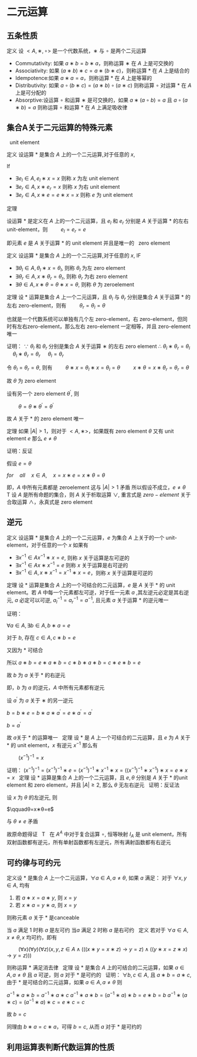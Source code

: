 # 二元运算

## 五条性质

定义 设 $<A,∗,∘>$ 是一个代数系统，∗ 与 ∘ 是两个二元运算
 
- Commutativity: 如果 $a∗b=b∗a$，则称运算 ∗ 在 $A$ 上是可交换的
- Associativity: 如果 $(a∗b)∗c=a∗(b∗c)$，则称运算 * 在 $A$ 上是结合的
- Idempotence:如果 $a∗a=a$，则称运算 * 在 $A$ 上是等幂的
- Distributivity: 如果 $a∘(b∗c)=(a∗b)∘(a∗c)$ 则称运算 ∘ 对运算 * 在 $A$ 上是可分配的
- Absorptive:设运算 ∘ 和运算 ∗ 是可交换的，如果 $a∗(a∘b)=a$ 且 $a∘(a∗b)=a$ 则称运算 ∘ 和运算 * 在 $A$ 上满足吸收律
 
 
## 集合A关于二元运算的特殊元素
 
unit element

定义 设运算 * 是集合 $A$ 上的一个二元运算,对于任意的 $x$, 

If

- $∃e_l∈A,e_l∗x=x$ 则称 $x$ 为左 unit element
- $∃e_r∈A,x∗e_r=x$ 则称 $x$ 为右 unit element
- $∃e_r∈A,x∗e=e∗x=x$ 则称 $e$ 为 unit element

定理

设运算 * 是定义在 $A$ 上的一个二元运算，且 $e_l$ 和 $e_r$ 分别是 $A$ 关于运算 * 的左右 unit-element，则
$\qquad e_l=e_r=e$

即元素 $e$ 是 $A$ 关于运算 * 的 unit element 并且是唯一的
 
zero element

定义 设运算 $*$ 是集合 $A$ 上的一个二元运算,对于任意的 $x$,
IF
- $∃θ_l∈A,θ_l∗x=θ_l$, 则称 $θ_l$ 为左 zero element
- $∃θ_r∈A,x∗θ_r=θ_r$, 则称 $θ_r$ 为右 zero element
- $∃θ∈A,x∗θ=θ∗x=θ$, 则称 $θ$ 为 zeroelement

定理 设 * 运算是集合 $A$ 上一个二元运算，且 $θ_l$ 与 $θ_r$ 分别是集合 $A$ 关于运算 * 的左右 zero-element，则有
$\qquad θ_r=θ_l=θ$

也就是一个代数系统可以单独有几个左 zero-element，右 zero-element，但同时有左右zero-element，那么左右 zero-element 一定相等，并且 zero-element 唯一

证明：
$∵$ $θ_l$ 和 $θ_r$ 分别是集合 $A$ 关于运算 ∗ 的左右 zero element
$∴$ $θ_l∗θ_r=θ_l$
$\quad θ_l∗θ_r=θ_r$
$\quad θ_l=θ_r$

令 $θ_l=θ_r=θ$, 则有
$\qquad θ∗x=θ_l∗x=θ_l=θ$
$\qquad x∗θ=x∗θ_r=θ_r=θ$

故 $θ$ 为 zero element

设有另一个 zero element $θ^′$, 则

$\qquad θ=θ∗θ^′=θ^′$

故 $A$ 关于 * 的 zero element 唯一

定理 如果 $|A|>1$，则对于 $<A,∗>$，如果既有 zero element $θ$ 又有 unit element $e$ 那么 $e≠θ$

证明：反证

假设 $e=θ$

$for\quad all\quad x∈A,\quad x=x∗e=x∗θ=θ$

即，$A$ 中所有元素都是 zeroelement 这与 $|A|>1$ 矛盾
所以假设不成立，$e≠θ$
 
T
设 $A$ 是所有命题的集合，则 $A$ 关于析取运算 $∨$, 重言式是 $zero-element$
关于合取运算 $∧$，永真式是 zero element
 
## 逆元

定义 设运算 * 是集合 $A$ 上的一个二元运算，$e$ 为集合 $A$ 上关于的一个 unit-element，对于任意的一个 $x$ 如果有
- $∃x^{−1}∈Ax^{−1}∗x=e$, 则称 $x$ 关于运算是左可逆的
- $∃x^{−1}∈Ax∗x^{−1}=e$ 则称 $x$ 关于运算是右可逆的
- $∃x^{−1}∈A,x∗x^{−1}=x^{−1}∗x=e$，则称 $x$ 关于运算是可逆的

定理 设 * 运算是集合 $A$ 上的一个可结合的二元运算，$e$ 是 $A$ 关于 * 的 unit element。若 $A$ 中每一个元素都左可逆，对于任一元素 $a$ ,其左逆元必定是其右逆元, $a$ 必定可以可逆, $a_l^{−1}=a_r^{−1}=a^{−1}$, 且元素 $a$ 关于运算 * 的逆元唯一

证明：

$∀a∈A,∃b∈A,b∗a=e$

对于 $b$, 存在 $c∈A,c∗b=e$

又因为 * 可结合

所以 $a∗b=e∗a∗b=c∗b∗a∗b=c∗e∗b=e$

故 $b$ 为 $a$ 关于 * 的右逆元

即，$b$ 为 $a$ 的逆元，$A$ 中所有元素都有逆元

设 $a^′$ 为 $a$ 关于 ∗ 的另一逆元

$b=b∗e=b∗a∗a^′=e∗a^′=a^′$

$b=a^′$

故 $a$关于 * 的运算唯一
 
定理 设 * 是 $A$ 上一个可结合的二元运算，且 $e$ 为 $A$ 关于 * 的 unit element，$x$ 有逆元 $x^{−1}$ 那么有

$\qquad (x^{−1})^{−1}=x$

证明：
$(x^{−1})^{−1}=(x^{−1})^{−1}∗e=(x^{−1})^{−1}∗x^{−1}∗x=((x^{−1})^{−1}∗x^{−1})∗x=e∗x=x$
 
定理 设 * 运算是集合 $A$ 上的一个二元运算，且 $e,θ$ 分别是 $A$ 关于 * 的unit element 和 zero element，并且 $|A|≥2$, 那么 $θ$ 无左右逆元
 
证明：反证法

设 $x$ 为 $θ$ 的左逆元, 则

$\qquadθ=x∗θ=e$

与 $θ≠e$ 矛盾

故原命题得证
 
T
 
在 $A^A$ 中对于复合运算 ∘, 恒等映射 $I_A$ 是 unit element，所有双射函数都有逆元，所有单射函数都有左逆元，所有满射函数都有右逆元
 
## 可约律与可约元

定义设 * 是集合 $A$ 上一个二元运算，$∀a∈A,a≠θ$, 如果 $a$ 满足：
对于 $∀x,y∈A$, 均有

1) 若 $a∗x=a∗y$, 则 $x=y$
2) 若 $x∗a=y∗a$, 则 $x=y$

则称元素 $a$ 关于 * 是canceable

当 $a$ 满足 1 时称 $a$ 是左可约
当$a$ 满足 2 时称 $a$ 是右可约
 
定义 若对于 $∀a∈A,x≠θ,x$ 均可约，即有

$\qquad (∀x)(∀y)(∀z)(x,y,z∈A∧(((x∗y=x∗z)→y=z)∧((y∗x=z∗x)→y=z)))$

则称运算 * 满足消去律
 
定理 设 * 是集合 $A$ 上的可结合的二元运算，如果 $a∈A,a≠θ$ 且 $a$ 可逆，则 $a$ 对于 * 是可约的
 
证明：
$∀b,c∈A$, 且 $a∗b=a∗c$, 由于 * 是可结合的二元运算，如果 $a∈A,a≠θ$ 则

$a^{−1}∗{a∗b}=a^{−1}∗{a∗c}$
$a^{−1}∗{a∗b}=(a^{−1}∗a)∗b=e∗b=b$
$a^{−1}∗(a∗c)=(a^{−1}∗a)∗c=e∗c=c$

故 $b=c$

同理由 $b∗a=c∗a$，可得 $b=c$, 从而 $a$ 对于 * 是可约的
 
 
## 利用运算表判断代数运算的性质
 
 
 
